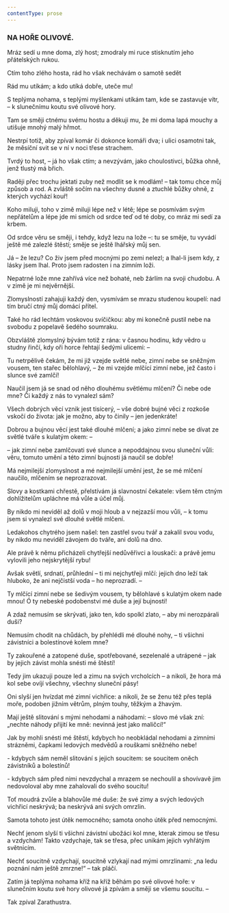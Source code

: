 ```yaml
---
contentType: prose
---
```


<section>

### NA HOŘE OLIVOVÉ.

Mráz sedí u mne doma, zlý host; zmodraly mi ruce stisknutím jeho přátelských rukou. 

Ctím toho zlého hosta, rád ho však nechávám o samotě sedět

Rád mu utíkám; a kdo utíká dobře, uteče mu! 

S teplýma nohama, s teplými myšlenkami utíkám tam, kde se zastavuje vítr, – k slunečnímu koutu své olivové hory. 

Tam se směji ctnému svému hostu a děkuji mu, že mi doma lapá mouchy a utišuje mnohý malý hřmot. 

Nestrpí totiž, aby zpíval komár či dokonce komáři dva; i ulici osamotni tak, že měsíční svit se v ní v noci třese strachem. 

Tvrdý to host, – já ho však ctím; a nevzývám, jako choulostivci, bůžka ohně, jenž tlustý má břich. 

Raději přec trochu jektati zuby než modlit se k modlám! – tak tomu chce můj způsob a rod. A zvláště sočím na všechny dusné a ztuchlé bůžky ohně, z kterých vychází kouř! 

Koho miluji, toho v zimě miluji lépe než v létě; lépe se posmívám svým nepřátelům a lépe jde mi smích od srdce teď od té doby, co mráz mi sedí za krbem. 

Od srdce věru se směji, i tehdy, když lezu na lože –: tu se směje, tu vyvádí ještě mé zalezlé štěstí; směje se ještě lhářský můj sen. 

Já – že lezu? Co živ jsem před mocnými po zemi nelezl; a lhal-li jsem kdy, z lásky jsem lhal. Proto jsem radosten i na zimním loži. 

Nepatrné lože mne zahřívá více než bohaté, neb žárlím na svoji chudobu. A v zimě je mi nejvěrnější. 

Zlomyslností zahajuji každý den, vysmívám se mrazu studenou koupelí: nad tím bručí ctný můj domácí přítel. 

Také ho rád lechtám voskovou svíčičkou: aby mi konečně pustil nebe na svobodu z popelavě šedého soumraku. 

Obzvláště zlomyslný bývám totiž z rána: v časnou hodinu, kdy vědro u studny řinčí, kdy oři horce řehtají šedými ulicemi: – 

Tu netrpělivě čekám, že mi již vzejde světlé nebe, zimní nebe se sněžným vousem, ten stařec bělohlavý, – že mi vzejde mlčící zimní nebe, jež často i slunce své zamlčí!

Naučil jsem já se snad od něho dlouhému světlému mlčení? Či nebe ode mne? Či každý z nás to vynalezl sám?

Všech dobrých věcí vznik jest tisícerý, – vše dobré bujné věci z rozkoše vskočí do života: jak je možno, aby to činily – jen jedenkráte!

Dobrou a bujnou věcí jest také dlouhé mlčení; a jako zimní nebe se dívat ze světlé tváře s kulatým okem: –

– jak zimní nebe zamlčovati své slunce a nepoddajnou svou sluneční vůli: věru, tomuto umění a této zimní bujnosti já naučil se dobře!

Má nejmilejší zlomyslnost a mé nejmilejší umění jest, že se mé mlčení naučilo, mlčením se neprozrazovat. 

Slovy a kostkami chřestě, přelstívám já slavnostní čekatele: všem těm ctným dohlížitelům upláchne má vůle a účel můj. 

By nikdo mi neviděl až dolů v moji hloub a v nejzazší mou vůli, – k tomu jsem si vynalezl své dlouhé světlé mlčení. 

Ledakohos chytrého jsem našel: ten zastřel svou tvář a zakalil svou vodu, by nikdo mu neviděl závojem do tváře, ani dolů na dno.

Ale právě k němu přicházeli chytřejší nedůvěřivci a louskači: a právě jemu vylovili jeho nejskrytější rybu! 

Avšak světlí, srdnatí, průhlední – ti mi nejchytřeji mlčí: jejich dno leží tak hluboko, že ani nejčistší voda – ho neprozradí. – 

Ty mlčící zimní nebe se šedivým vousem, ty bělohlavé s kulatým okem nade mnou! Ó ty nebeské podobenství mé duše a její bujnosti!

A zdaž nemusím se skrývati, jako ten, kdo spolkl zlato, – aby mi nerozpárali duši?

Nemusím chodit na chůdách, by přehlédli mé dlouhé nohy, – ti všichni závistníci a bolestínové kolem mne?

Ty zakouřené a zatopené duše, spotřebované, sezelenalé a utrápené – jak by jejich závist mohla snésti mé štěstí!

Tedy jim ukazuji pouze led a zimu na svých vrcholcích – a nikoli, že hora má kol sebe ovíjí všechny, všechny sluneční pásy!

Oni slyší jen hvízdat mé zimní vichřice: a nikoli, že se ženu též přes teplá moře, podoben jižním větrům, plným touhy, těžkým a žhavým.

Mají ještě slitování s mými nehodami a náhodami: – slovo mé však zní: „nechte náhody přijití ke mně: nevinná jest jako maličcí!“

Jak by mohli snésti mé štěstí, kdybych ho neobkládal nehodami a zimními strázněmi, čapkami ledových medvědů a rouškami sněžného nebe!

\- kdybych sám neměl slitování s jejich soucitem: se soucitem oněch závistníků a bolestínů!

\- kdybych sám před nimi nevzdychal a mrazem se nechoulil a shovívavě jim nedovoloval aby mne zahalovali do svého soucitu!

Toť moudrá zvůle a blahovůle mé duše: že své zimy a svých ledových vichřicí neskrývá; ba neskrývá ani svých omrzlin.

Samota tohoto jest útěk nemocného; samota onoho útěk před nemocnými.

Nechť jenom slyší ti všichni závistní ubožáci kol mne, kterak zimou se třesu a vzdychám! Takto vzdychaje, tak se třesa, přec unikám jejich vyhřátým světnicím. 

Nechť soucitně vzdychají, soucitně vzlykají nad mými omrzlinami: „na ledu poznání nám ještě zmrzne!“ – tak pláčí. 

Zatím já teplýma nohama kříž na kříž běhám po své olivové hoře: v slunečním koutu své hory olivové já zpívám a směji se všemu soucitu. –

</section>

<section>

Tak zpíval Zarathustra.

</section>
